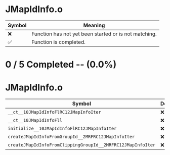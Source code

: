 # JMapIdInfo.o
| Symbol | Meaning 
| ------------- | ------------- 
| :x: | Function has not yet been started or is not matching. 
| :white_check_mark: | Function is completed. 


# 0 / 5 Completed -- (0.0%)
# JMapIdInfo.o
| Symbol | Decompiled? |
| ------------- | ------------- |
| `__ct__10JMapIdInfoFlRC12JMapInfoIter` | :x: |
| `__ct__10JMapIdInfoFll` | :x: |
| `initialize__10JMapIdInfoFlRC12JMapInfoIter` | :x: |
| `createJMapIdInfoFromGroupId__2MRFRC12JMapInfoIter` | :x: |
| `createJMapIdInfoFromClippingGroupId__2MRFRC12JMapInfoIter` | :x: |
